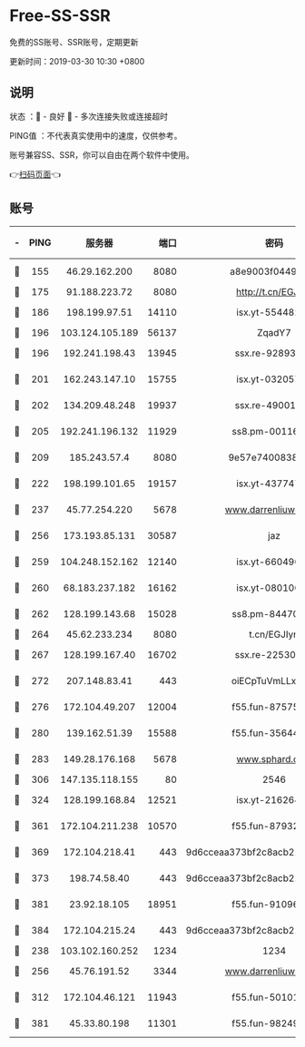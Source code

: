 # Free-SS-SSR

免费的SS账号、SSR账号，定期更新

更新时间：2019-03-30 10:30 +0800

## 说明

状态     ：🙂 - 良好 🙁 - 多次连接失败或连接超时

PING值   ：不代表真实使用中的速度，仅供参考。

账号兼容SS、SSR，你可以自由在两个软件中使用。

👉[扫码页面](https://liesauer.github.io/Free-SS-SSR/)👈

## 账号

|-|PING|服务器|端口|密码|加密方式|区域|
|:----:|:----:|:-----:|-----:|:----:|:----:|:----:|
|🙂|155|46.29.162.200|8080|a8e9003f0449cea5|chacha20-ietf|RU|
|🙂|175|91.188.223.72|8080|http://t.cn/EGJIyrl|rc4-md5|RU|
|🙂|186|198.199.97.51|14110|isx.yt-55448216|aes-256-cfb|US|
|🙂|196|103.124.105.189|56137|ZqadY7|chacha20|US|
|🙂|196|192.241.198.43|13945|ssx.re-92893313|aes-256-cfb|US|
|🙂|201|162.243.147.10|15755|isx.yt-03205725|aes-256-cfb|US|
|🙂|202|134.209.48.248|19937|ssx.re-49001523|aes-256-cfb|US|
|🙂|205|192.241.196.132|11929|ss8.pm-00116909|aes-256-cfb|US|
|🙂|209|185.243.57.4|8080|9e57e7400838a01e|chacha20-ietf|US|
|🙂|222|198.199.101.65|19157|isx.yt-43774742|aes-256-cfb|US|
|🙂|237|45.77.254.220|5678|www.darrenliuwei.com|aes-256-cfb|SG|
|🙂|256|173.193.85.131|30587|jaz|aes-256-cfb|US|
|🙂|259|104.248.152.162|12140|isx.yt-66049026|aes-256-cfb|SG|
|🙂|260|68.183.237.182|16162|isx.yt-08010046|aes-256-cfb|SG|
|🙂|262|128.199.143.68|15028|ss8.pm-84470034|aes-256-cfb|SG|
|🙂|264|45.62.233.234|8080|t.cn/EGJIyrl|rc4-md5|CA|
|🙂|267|128.199.167.40|16702|ssx.re-22530324|aes-256-cfb|SG|
|🙂|272|207.148.83.41|443|oiECpTuVmLLxk4Ts|aes-256-cfb|AU|
|🙂|276|172.104.49.207|12004|f55.fun-87575174|aes-256-cfb|SG|
|🙂|280|139.162.51.39|15588|f55.fun-35644357|aes-256-cfb|SG|
|🙂|283|149.28.176.168|5678|www.sphard.com|aes-256-cfb|AU|
|🙂|306|147.135.118.155|80|2546|chacha20|US|
|🙂|324|128.199.168.84|12521|isx.yt-21626467|aes-256-cfb|SG|
|🙂|361|172.104.211.238|10570|f55.fun-87932091|aes-256-cfb|US|
|🙂|369|172.104.218.41|443|9d6cceaa373bf2c8acb22e60b6a58be6|aes-256-cfb|US|
|🙂|373|198.74.58.40|443|9d6cceaa373bf2c8acb22e60b6a58be6|aes-256-cfb|US|
|🙂|381|23.92.18.105|18951|f55.fun-91096122|aes-256-cfb|US|
|🙂|384|172.104.215.24|443|9d6cceaa373bf2c8acb22e60b6a58be6|aes-256-cfb|US|
|🙂|238|103.102.160.252|1234|1234|rc4-md5|JP|
|🙂|256|45.76.191.52|3344|www.darrenliuwei.com|aes-256-cfb|JP|
|🙂|312|172.104.46.121|11943|f55.fun-50101204|aes-256-cfb|SG|
|🙂|381|45.33.80.198|11301|f55.fun-98249734|aes-256-cfb|US|
